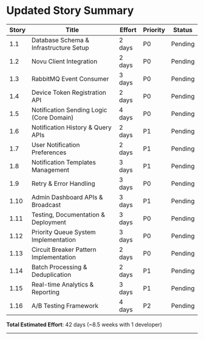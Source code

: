 # Updated Story Summary

| Story | Title                                    | Effort | Priority | Status  |
| ----- | ---------------------------------------- | ------ | -------- | ------- |
| 1.1   | Database Schema & Infrastructure Setup   | 2 days | P0       | Pending |
| 1.2   | Novu Client Integration                  | 2 days | P0       | Pending |
| 1.3   | RabbitMQ Event Consumer                  | 3 days | P0       | Pending |
| 1.4   | Device Token Registration API            | 2 days | P0       | Pending |
| 1.5   | Notification Sending Logic (Core Domain) | 4 days | P0       | Pending |
| 1.6   | Notification History & Query APIs        | 2 days | P1       | Pending |
| 1.7   | User Notification Preferences            | 2 days | P1       | Pending |
| 1.8   | Notification Templates Management        | 3 days | P1       | Pending |
| 1.9   | Retry & Error Handling                   | 3 days | P0       | Pending |
| 1.10  | Admin Dashboard APIs & Broadcast         | 3 days | P1       | Pending |
| 1.11  | Testing, Documentation & Deployment      | 3 days | P0       | Pending |
| 1.12  | Priority Queue System Implementation     | 3 days | P0       | Pending |
| 1.13  | Circuit Breaker Pattern Implementation   | 2 days | P0       | Pending |
| 1.14  | Batch Processing & Deduplication         | 2 days | P1       | Pending |
| 1.15  | Real-time Analytics & Reporting          | 3 days | P1       | Pending |
| 1.16  | A/B Testing Framework                    | 4 days | P2       | Pending |

**Total Estimated Effort**: 42 days (~8.5 weeks with 1 developer)

---
